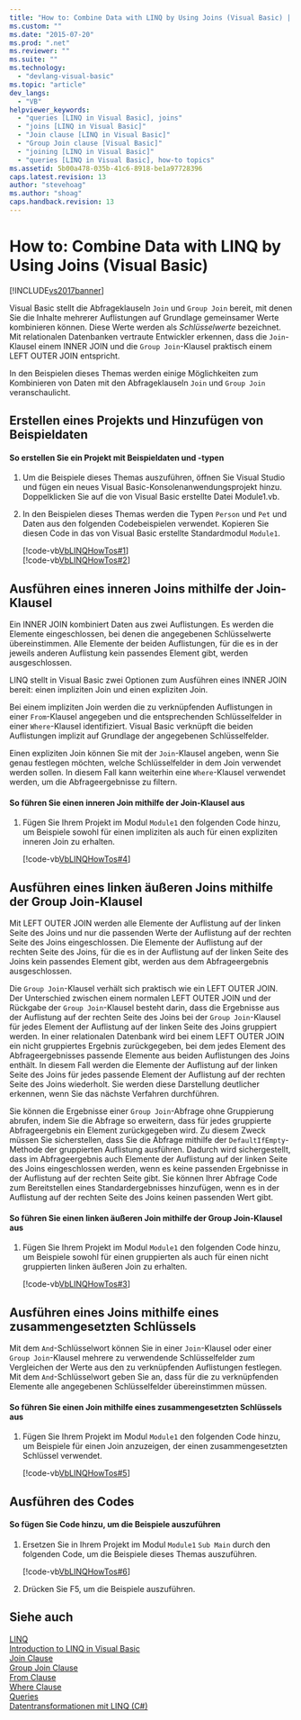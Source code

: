 ```yaml
---
title: "How to: Combine Data with LINQ by Using Joins (Visual Basic) | Microsoft Docs"
ms.custom: ""
ms.date: "2015-07-20"
ms.prod: ".net"
ms.reviewer: ""
ms.suite: ""
ms.technology: 
  - "devlang-visual-basic"
ms.topic: "article"
dev_langs: 
  - "VB"
helpviewer_keywords: 
  - "queries [LINQ in Visual Basic], joins"
  - "joins [LINQ in Visual Basic]"
  - "Join clause [LINQ in Visual Basic]"
  - "Group Join clause [Visual Basic]"
  - "joining [LINQ in Visual Basic]"
  - "queries [LINQ in Visual Basic], how-to topics"
ms.assetid: 5b00a478-035b-41c6-8918-be1a97728396
caps.latest.revision: 13
author: "stevehoag"
ms.author: "shoag"
caps.handback.revision: 13
---
```

# How to: Combine Data with LINQ by Using Joins (Visual Basic)
[!INCLUDE[vs2017banner](../../../../visual-basic/includes/vs2017banner.md)]

Visual Basic stellt die Abfrageklauseln `Join` und `Group Join` bereit, mit denen Sie die Inhalte mehrerer Auflistungen auf Grundlage gemeinsamer Werte kombinieren können.  Diese Werte werden als *Schlüsselwerte* bezeichnet.  Mit relationalen Datenbanken vertraute Entwickler erkennen, dass die `Join`\-Klausel einem INNER JOIN und die `Group Join`\-Klausel praktisch einem LEFT OUTER JOIN entspricht.  
  
 In den Beispielen dieses Themas werden einige Möglichkeiten zum Kombinieren von Daten mit den Abfrageklauseln `Join` und `Group Join` veranschaulicht.  
  
## Erstellen eines Projekts und Hinzufügen von Beispieldaten  
  
#### So erstellen Sie ein Projekt mit Beispieldaten und \-typen  
  
1.  Um die Beispiele dieses Themas auszuführen, öffnen Sie Visual Studio und fügen ein neues Visual Basic\-Konsolenanwendungsprojekt hinzu.  Doppelklicken Sie auf die von Visual Basic erstellte Datei Module1.vb.  
  
2.  In den Beispielen dieses Themas werden die Typen `Person` und `Pet` und Daten aus den folgenden Codebeispielen verwendet.  Kopieren Sie diesen Code in das von Visual Basic erstellte Standardmodul `Module1`.  
  
     [!code-vb[VbLINQHowTos#1](../../../../visual-basic/programming-guide/language-features/linq/codesnippet/visualbasic/VbLINQHowTos/Module1.vb#1)]  
    [!code-vb[VbLINQHowTos#2](../../../../visual-basic/programming-guide/language-features/linq/codesnippet/visualbasic/VbLINQHowTos/Module1.vb#2)]  
  
## Ausführen eines inneren Joins mithilfe der Join\-Klausel  
 Ein INNER JOIN kombiniert Daten aus zwei Auflistungen.  Es werden die Elemente eingeschlossen, bei denen die angegebenen Schlüsselwerte übereinstimmen.  Alle Elemente der beiden Auflistungen, für die es in der jeweils anderen Auflistung kein passendes Element gibt, werden ausgeschlossen.  
  
 LINQ stellt in Visual Basic zwei Optionen zum Ausführen eines INNER JOIN bereit: einen impliziten Join und einen expliziten Join.  
  
 Bei einem impliziten Join werden die zu verknüpfenden Auflistungen in einer `From`\-Klausel angegeben und die entsprechenden Schlüsselfelder in einer `Where`\-Klausel identifiziert.  Visual Basic verknüpft die beiden Auflistungen implizit auf Grundlage der angegebenen Schlüsselfelder.  
  
 Einen expliziten Join können Sie mit der `Join`\-Klausel angeben, wenn Sie genau festlegen möchten, welche Schlüsselfelder in dem Join verwendet werden sollen.  In diesem Fall kann weiterhin eine `Where`\-Klausel verwendet werden, um die Abfrageergebnisse zu filtern.  
  
#### So führen Sie einen inneren Join mithilfe der Join\-Klausel aus  
  
1.  Fügen Sie Ihrem Projekt im Modul `Module1` den folgenden Code hinzu, um Beispiele sowohl für einen impliziten als auch für einen expliziten inneren Join zu erhalten.  
  
     [!code-vb[VbLINQHowTos#4](../../../../visual-basic/programming-guide/language-features/linq/codesnippet/visualbasic/VbLINQHowTos/Module1.vb#4)]  
  
## Ausführen eines linken äußeren Joins mithilfe der Group Join\-Klausel  
 Mit LEFT OUTER JOIN werden alle Elemente der Auflistung auf der linken Seite des Joins und nur die passenden Werte der Auflistung auf der rechten Seite des Joins eingeschlossen.  Die Elemente der Auflistung auf der rechten Seite des Joins, für die es in der Auflistung auf der linken Seite des Joins kein passendes Element gibt, werden aus dem Abfrageergebnis ausgeschlossen.  
  
 Die `Group Join`\-Klausel verhält sich praktisch wie ein LEFT OUTER JOIN.  Der Unterschied zwischen einem normalen LEFT OUTER JOIN und der Rückgabe der `Group Join`\-Klausel besteht darin, dass die Ergebnisse aus der Auflistung auf der rechten Seite des Joins bei der `Group Join`\-Klausel für jedes Element der Auflistung auf der linken Seite des Joins gruppiert werden.  In einer relationalen Datenbank wird bei einem LEFT OUTER JOIN ein nicht gruppiertes Ergebnis zurückgegeben, bei dem jedes Element des Abfrageergebnisses passende Elemente aus beiden Auflistungen des Joins enthält.  In diesem Fall werden die Elemente der Auflistung auf der linken Seite des Joins für jedes passende Element der Auflistung auf der rechten Seite des Joins wiederholt.  Sie werden diese Darstellung deutlicher erkennen, wenn Sie das nächste Verfahren durchführen.  
  
 Sie können die Ergebnisse einer `Group Join`\-Abfrage ohne Gruppierung abrufen, indem Sie die Abfrage so erweitern, dass für jedes gruppierte Abfrageergebnis ein Element zurückgegeben wird.  Zu diesem Zweck müssen Sie sicherstellen, dass Sie die Abfrage mithilfe der `DefaultIfEmpty`\-Methode der gruppierten Auflistung ausführen.  Dadurch wird sichergestellt, dass im Abfrageergebnis auch Elemente der Auflistung auf der linken Seite des Joins eingeschlossen werden, wenn es keine passenden Ergebnisse in der Auflistung auf der rechten Seite gibt.  Sie können Ihrer Abfrage Code zum Bereitstellen eines Standardergebnisses hinzufügen, wenn es in der Auflistung auf der rechten Seite des Joins keinen passenden Wert gibt.  
  
#### So führen Sie einen linken äußeren Join mithilfe der Group Join\-Klausel aus  
  
1.  Fügen Sie Ihrem Projekt im Modul `Module1` den folgenden Code hinzu, um Beispiele sowohl für einen gruppierten als auch für einen nicht gruppierten linken äußeren Join zu erhalten.  
  
     [!code-vb[VbLINQHowTos#3](../../../../visual-basic/programming-guide/language-features/linq/codesnippet/visualbasic/VbLINQHowTos/Module1.vb#3)]  
  
## Ausführen eines Joins mithilfe eines zusammengesetzten Schlüssels  
 Mit dem `And`\-Schlüsselwort können Sie in einer `Join`\-Klausel oder einer `Group Join`\-Klausel mehrere zu verwendende Schlüsselfelder zum Vergleichen der Werte aus den zu verknüpfenden Auflistungen festlegen.  Mit dem `And`\-Schlüsselwort geben Sie an, dass für die zu verknüpfenden Elemente alle angegebenen Schlüsselfelder übereinstimmen müssen.  
  
#### So führen Sie einen Join mithilfe eines zusammengesetzten Schlüssels aus  
  
1.  Fügen Sie Ihrem Projekt im Modul `Module1` den folgenden Code hinzu, um Beispiele für einen Join anzuzeigen, der einen zusammengesetzten Schlüssel verwendet.  
  
     [!code-vb[VbLINQHowTos#5](../../../../visual-basic/programming-guide/language-features/linq/codesnippet/visualbasic/VbLINQHowTos/Module1.vb#5)]  
  
## Ausführen des Codes  
  
#### So fügen Sie Code hinzu, um die Beispiele auszuführen  
  
1.  Ersetzen Sie in Ihrem Projekt im Modul `Module1` `Sub Main` durch den folgenden Code, um die Beispiele dieses Themas auszuführen.  
  
     [!code-vb[VbLINQHowTos#6](../../../../visual-basic/programming-guide/language-features/linq/codesnippet/visualbasic/VbLINQHowTos/Module1.vb#6)]  
  
2.  Drücken Sie F5, um die Beispiele auszuführen.  
  
## Siehe auch  
 [LINQ](../../../../visual-basic/programming-guide/language-features/linq/index.md)   
 [Introduction to LINQ in Visual Basic](../../../../visual-basic/programming-guide/language-features/linq/introduction-to-linq.md)   
 [Join Clause](../../../../visual-basic/language-reference/queries/join-clause.md)   
 [Group Join Clause](../../../../visual-basic/language-reference/queries/group-join-clause.md)   
 [From Clause](../../../../visual-basic/language-reference/queries/from-clause.md)   
 [Where Clause](../../../../visual-basic/language-reference/queries/where-clause.md)   
 [Queries](../../../../visual-basic/language-reference/queries/queries.md)   
 [Datentransformationen mit LINQ \(C\#\)](../../../../csharp/programming-guide/concepts/linq/data-transformations-with-linq.md)